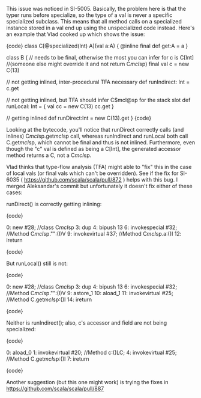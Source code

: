 This issue was noticed in SI-5005. Basically, the problem here is that the typer runs before specialize, so the type of a val is never a specific specialized subclass. This means that all method calls on a specialized instance stored in a val end up using the unspecialized code instead. Here's an example that Vlad cooked up which shows the issue:

{code}
class C[@specialized(Int) A](val a:A) {
  @inline final def get:A = a
}

class B {
  // needs to be final, otherwise the most you can infer for c is C[Int]
  //(someone else might override it and not return C$mcI$sp)
  final val c = new C(13) 

  // not getting inlined, inter-procedural TFA necessary
  def runIndirect: Int = c.get

  // not getting inlined, but TFA should infer C$mcI@sp for the stack slot
  def runLocal: Int = {
    val cc = new C(13)
    cc.get
  }

  // getting inlined
  def runDirect:Int = new C(13).get
}
{code}

Looking at the bytecode, you'll notice that runDirect correctly calls (and inlines) C$mcI$sp.get$mcI$sp call, whereas runIndirect and runLocal both call C.get$mcI$sp, which cannot be final and thus is not inlined. Furthermore, even though the "c" val is defined as being a C[Int], the generated accessor method returns a C, not a C$mcI$sp.

Vlad thinks that type-flow analysis (TFA) might able to "fix" this in the case of local vals (or final vals which can't be overridden).
See if the fix for SI-6035 ( https://github.com/scala/scala/pull/872 ) helps with this bug.
I merged Aleksandar's commit but unfortunately it doesn't fix either of these cases:

runDirect() is correctly getting inlining:

{code}

   0:   new     #28; //class C$mcI$sp
   3:   dup
   4:   bipush  13
   6:   invokespecial   #32; //Method C$mcI$sp."<init>":(I)V
   9:   invokevirtual   #37; //Method C$mcI$sp.a:()I
   12:  ireturn

{code}

But runLocal() still is not:

{code}

   0:   new     #28; //class C$mcI$sp
   3:   dup
   4:   bipush  13
   6:   invokespecial   #32; //Method C$mcI$sp."<init>":(I)V
   9:   astore_1
   10:  aload_1
   11:  invokevirtual   #25; //Method C.get$mcI$sp:()I
   14:  ireturn

{code}

Neither is runIndirect(); also, c's accessor and field are not being specialized:

{code}

   0:   aload_0
   1:   invokevirtual   #20; //Method c:()LC;
   4:   invokevirtual   #25; //Method C.get$mcI$sp:()I
   7:   ireturn

{code}

Another suggestion (but this one might work) is trying the fixes in https://github.com/scala/scala/pull/887 
